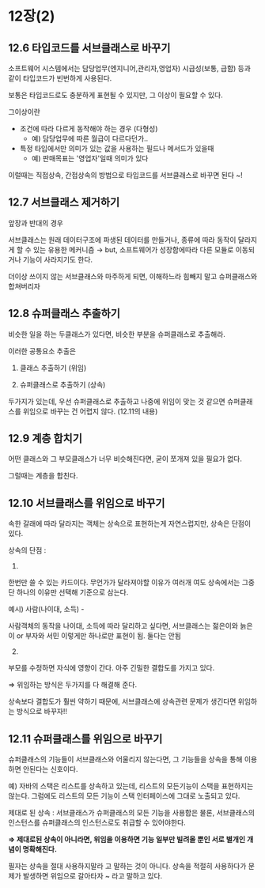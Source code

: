# 12장(2)

## 12.6 타입코드를 서브클래스로 바꾸기

소프트웨어 시스템에서는 담당업무(엔지니어,관리자,영업자) 시급성(보통, 급함) 등과 같이 타입코드가 빈번하게 사용된다. 

보통은 타입코드로도 충분하게 표현될 수 있지만, 그 이상이 필요할 수  있다. 

그이상이란 

- 조건에 따라 다르게 동작해야 하는 경우 (다형성)
    - 예) 담당업무에 따른 월급이 다르다던가..
- 특정 타입에서만 의미가 있는 값을 사용하는 필드나 메서드가 있을때
    - 예) 판매목표는 '영업자'일때 의미가 있다
    

이럴때는 직접상속, 간접상속의 방법으로 타입코드를 서브클래스로 바꾸면 된다 ~!

## 12.7 서브클래스 제거하기

앞장과 반대의 경우

서브클래스는 원래 데이터구조에 파생된 데이터를 만들거나, 종류에 따라 동작이 달라지게 할 수 있는 유용한 메커니즘 → but, 소프트웨어가 성장함에따라 다른 모듈로 이동되거나 기능이 사라지기도 한다. 

더이상 쓰이지 않는 서브클래스와 마주하게 되면, 이해하느라 힘빼지 말고 슈퍼클래스와 합쳐버리자

## 12.8 슈퍼클래스 추출하기

비슷한 일을 하는 두클래스가 있다면, 비슷한 부분을 슈퍼클래스로 추출해라.

이러한 공통요소 추출은 

1) 클래스 추출하기 (위임)

2) 슈퍼클래스로 추출하기 (상속)

두가지가 있는데, 우선 슈퍼클래스로 추출하고 나중에 위임이 맞는 것 같으면 슈퍼클래스를 위임으로 바꾸는 건 어렵지 않다. (12.11의 내용)

## 12.9 계층 합치기

어떤 클래스와 그 부모클래스가 너무 비슷해진다면, 굳이 쪼개져 있을 필요가 없다. 

그럴때는 계층을 합친다. 

## 12.10 서브클래스를 위임으로 바꾸기

속한 갈래에 따라 달라지는 객체는 상속으로 표현하는게 자연스럽지만, 상속은 단점이 있다.

상속의 단점 : 

1) 

한번만 쓸 수 있는 카드이다. 무언가가 달라져야할 이유가 여러개 여도 상속에서는 그중 단 하나의 이유만 선택해 기준으로 삼는다. 

예시) 사람(나이대, 소득) - 

사람객체의 동작을 나이대, 소득에 따라 달리하고 싶다면, 서브클래스는 젊은이와 늙은이 or 부자와 서민 이렇게만 하나로만 표현이 됨. 둘다는 안됨 

2) 

부모를 수정하면 자식에 영향이 간다. 아주 긴밀한 결합도를 가지고 있다. 

⇒ 위임하는 방식은 두가지를 다 해결해 준다. 

상속보다 결합도가 훨씬 약하기 때문에, 서브클래스에 상속관련 문제가 생긴다면 위임하는 방식으로 바꾸자!!

## 12.11 슈퍼클래스를 위임으로 바꾸기

슈퍼클래스의 기능들이 서브클래스와 어울리지 않는다면, 그 기능들을 상속을 통해 이용하면 안된다는 신호이다.

예) 자바의 스택은 리스트를 상속하고 있는데, 리스트의 모든기능이 스택을 표현하지는 않는다. 그럼에도 리스트의 모든 기능이 스택 인터페이스에 그대로 노출되고 있다.

제대로 된 상속 : 서브클래스가 슈퍼클래스의 모든 기능을 사용함은 물론, 서브클래스의 인스턴스를 슈퍼클래스의 인스턴스로도 취급할 수 있어야한다. 

**⇒ 제대로된 상속이 아니라면, 위임을 이용하면 기능 일부만 빌려올 뿐인 서로 별개인 개념이 명확해진다.**

필자는 상속을 절대 사용하지말라 고 말하는 것이 아니다.  상속을 적절히 사용하다가 문제가 발생하면 위임으로 갈아타자 ~ 라고 말하고 있다.
